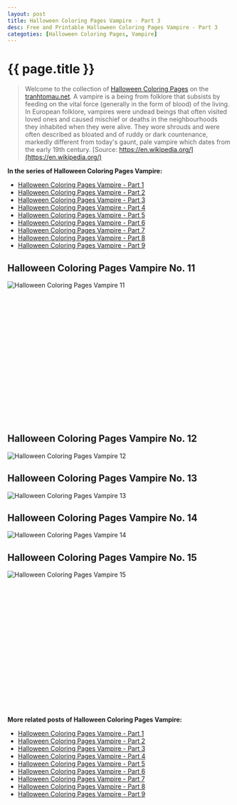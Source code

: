 ```yaml
---
layout: post
title: Halloween Coloring Pages Vampire - Part 3
desc: Free and Printable Halloween Coloring Pages Vampire - Part 3
categoties: [Halloween Coloring Pages, Vampire]
---
```

{{ page.title }}
================
> Welcome to the collection of [Halloween Coloring Pages](http://tranhtomau.net/) on the [tranhtomau.net](http://tranhtomau.net/). A vampire is a being from folklore that subsists by feeding on the vital force (generally in the form of blood) of the living. In European folklore, vampires were undead beings that often visited loved ones and caused mischief or deaths in the neighbourhoods they inhabited when they were alive. They wore shrouds and were often described as bloated and of ruddy or dark countenance, markedly different from today's gaunt, pale vampire which dates from the early 19th century. [Source: https://en.wikipedia.org/](https://en.wikipedia.org/)

**In the series of Halloween Coloring Pages Vampire:**

* [Halloween Coloring Pages Vampire - Part 1](http://tranhtomau.net/2018/08/17/Halloween-Coloring-Pages-Vampire-part-1.html)
* [Halloween Coloring Pages Vampire - Part 2](http://tranhtomau.net/2018/08/17/Halloween-Coloring-Pages-Vampire-part-2.html)
* [Halloween Coloring Pages Vampire - Part 3](http://tranhtomau.net/2018/08/17/Halloween-Coloring-Pages-Vampire-part-3.html)
* [Halloween Coloring Pages Vampire - Part 4](http://tranhtomau.net/2018/08/17/Halloween-Coloring-Pages-Vampire-part-4.html)
* [Halloween Coloring Pages Vampire - Part 5](http://tranhtomau.net/2018/08/17/Halloween-Coloring-Pages-Vampire-part-5.html)
* [Halloween Coloring Pages Vampire - Part 6](http://tranhtomau.net/2018/08/17/Halloween-Coloring-Pages-Vampire-part-6.html)
* [Halloween Coloring Pages Vampire - Part 7](http://tranhtomau.net/2018/08/17/Halloween-Coloring-Pages-Vampire-part-7.html)
* [Halloween Coloring Pages Vampire - Part 8](http://tranhtomau.net/2018/08/17/Halloween-Coloring-Pages-Vampire-part-8.html)
* [Halloween Coloring Pages Vampire - Part 9](http://tranhtomau.net/2018/08/17/Halloween-Coloring-Pages-Vampire-part-9.html)

## Halloween Coloring Pages Vampire No. 11
![Halloween Coloring Pages Vampire 11](http://tranhtomau.net/img2/Halloween-Coloring-Pages-Vampire%20(11).jpg "Halloween Coloring Pages Vampire 11")

<script async src="//pagead2.googlesyndication.com/pagead/js/adsbygoogle.js"></script><!-- Texxtonly --><ins class="adsbygoogle" style="display:inline-block;width:336px;height:280px" data-ad-client="ca-pub-6753140515841889" data-ad-slot="3207852233"></ins><script>(adsbygoogle = window.adsbygoogle || []).push({}); </script>

## Halloween Coloring Pages Vampire No. 12
![Halloween Coloring Pages Vampire 12](http://tranhtomau.net/img2/Halloween-Coloring-Pages-Vampire%20(12).jpg "Halloween Coloring Pages Vampire 12")

## Halloween Coloring Pages Vampire No. 13
![Halloween Coloring Pages Vampire 13](http://tranhtomau.net/img2/Halloween-Coloring-Pages-Vampire%20(13).jpg "Halloween Coloring Pages Vampire 13")

## Halloween Coloring Pages Vampire No. 14
![Halloween Coloring Pages Vampire 14](http://tranhtomau.net/img2/Halloween-Coloring-Pages-Vampire%20(14).jpg "Halloween Coloring Pages Vampire 14")

## Halloween Coloring Pages Vampire No. 15
![Halloween Coloring Pages Vampire 15](http://tranhtomau.net/img2/Halloween-Coloring-Pages-Vampire%20(15).jpg "Halloween Coloring Pages Vampire 15")

<script async src="//pagead2.googlesyndication.com/pagead/js/adsbygoogle.js"></script><!-- Texxtonly --><ins class="adsbygoogle" style="display:inline-block;width:336px;height:280px" data-ad-client="ca-pub-6753140515841889" data-ad-slot="3207852233"></ins><script>(adsbygoogle = window.adsbygoogle || []).push({}); </script>

**More related posts of Halloween Coloring Pages Vampire:**

* [Halloween Coloring Pages Vampire - Part 1](http://tranhtomau.net/2018/08/17/Halloween-Coloring-Pages-Vampire-part-1.html)
* [Halloween Coloring Pages Vampire - Part 2](http://tranhtomau.net/2018/08/17/Halloween-Coloring-Pages-Vampire-part-2.html)
* [Halloween Coloring Pages Vampire - Part 3](http://tranhtomau.net/2018/08/17/Halloween-Coloring-Pages-Vampire-part-3.html)
* [Halloween Coloring Pages Vampire - Part 4](http://tranhtomau.net/2018/08/17/Halloween-Coloring-Pages-Vampire-part-4.html)
* [Halloween Coloring Pages Vampire - Part 5](http://tranhtomau.net/2018/08/17/Halloween-Coloring-Pages-Vampire-part-5.html)
* [Halloween Coloring Pages Vampire - Part 6](http://tranhtomau.net/2018/08/17/Halloween-Coloring-Pages-Vampire-part-6.html)
* [Halloween Coloring Pages Vampire - Part 7](http://tranhtomau.net/2018/08/17/Halloween-Coloring-Pages-Vampire-part-7.html)
* [Halloween Coloring Pages Vampire - Part 8](http://tranhtomau.net/2018/08/17/Halloween-Coloring-Pages-Vampire-part-8.html)
* [Halloween Coloring Pages Vampire - Part 9](http://tranhtomau.net/2018/08/17/Halloween-Coloring-Pages-Vampire-part-9.html)

